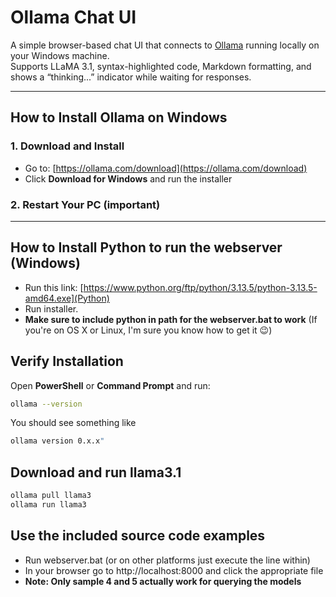 # Ollama Chat UI

A simple browser-based chat UI that connects to [Ollama](https://ollama.com) running locally on your Windows machine.  
Supports LLaMA 3.1, syntax-highlighted code, Markdown formatting, and shows a “thinking...” indicator while waiting for responses.

---

## How to Install Ollama on Windows

### 1. Download and Install
- Go to: [https://ollama.com/download](https://ollama.com/download)
- Click **Download for Windows** and run the installer

### 2. Restart Your PC (important)

---

## How to Install Python to run the webserver (Windows)

- Run this link: [https://www.python.org/ftp/python/3.13.5/python-3.13.5-amd64.exe](Python)
- Run installer.
- **Make sure to include python in path for the webserver.bat to work** (If you're on OS X or Linux, I'm sure you know how to get it 😉)

## Verify Installation

Open **PowerShell** or **Command Prompt** and run:

```bash
ollama --version
```

You should see something like 
```bash
ollama version 0.x.x"
```

## Download and run llama3.1

```bash
ollama pull llama3
ollama run llama3
```

## Use the included source code examples

- Run webserver.bat (or on other platforms just execute the line within)
- In your browser go to http://localhost:8000 and click the appropriate file
- **Note: Only sample 4 and 5 actually work for querying the models**
